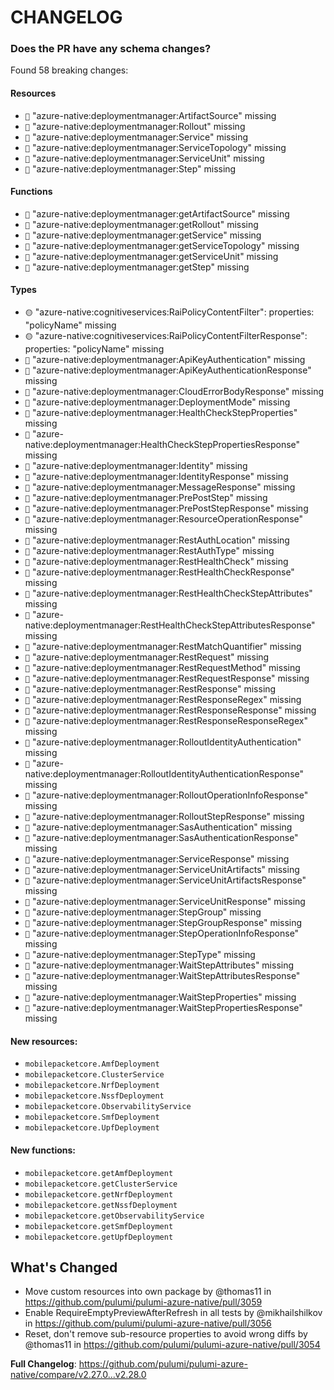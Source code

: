 # CHANGELOG

### Does the PR have any schema changes?

Found 58 breaking changes:

#### Resources
- `🔴` "azure-native:deploymentmanager:ArtifactSource" missing
- `🔴` "azure-native:deploymentmanager:Rollout" missing
- `🔴` "azure-native:deploymentmanager:Service" missing
- `🔴` "azure-native:deploymentmanager:ServiceTopology" missing
- `🔴` "azure-native:deploymentmanager:ServiceUnit" missing
- `🔴` "azure-native:deploymentmanager:Step" missing
#### Functions
- `🔴` "azure-native:deploymentmanager:getArtifactSource" missing
- `🔴` "azure-native:deploymentmanager:getRollout" missing
- `🔴` "azure-native:deploymentmanager:getService" missing
- `🔴` "azure-native:deploymentmanager:getServiceTopology" missing
- `🔴` "azure-native:deploymentmanager:getServiceUnit" missing
- `🔴` "azure-native:deploymentmanager:getStep" missing
#### Types
- `🟡` "azure-native:cognitiveservices:RaiPolicyContentFilter": properties: "policyName" missing
- `🟡` "azure-native:cognitiveservices:RaiPolicyContentFilterResponse": properties: "policyName" missing
- `🔴` "azure-native:deploymentmanager:ApiKeyAuthentication" missing
- `🔴` "azure-native:deploymentmanager:ApiKeyAuthenticationResponse" missing
- `🔴` "azure-native:deploymentmanager:CloudErrorBodyResponse" missing
- `🔴` "azure-native:deploymentmanager:DeploymentMode" missing
- `🔴` "azure-native:deploymentmanager:HealthCheckStepProperties" missing
- `🔴` "azure-native:deploymentmanager:HealthCheckStepPropertiesResponse" missing
- `🔴` "azure-native:deploymentmanager:Identity" missing
- `🔴` "azure-native:deploymentmanager:IdentityResponse" missing
- `🔴` "azure-native:deploymentmanager:MessageResponse" missing
- `🔴` "azure-native:deploymentmanager:PrePostStep" missing
- `🔴` "azure-native:deploymentmanager:PrePostStepResponse" missing
- `🔴` "azure-native:deploymentmanager:ResourceOperationResponse" missing
- `🔴` "azure-native:deploymentmanager:RestAuthLocation" missing
- `🔴` "azure-native:deploymentmanager:RestAuthType" missing
- `🔴` "azure-native:deploymentmanager:RestHealthCheck" missing
- `🔴` "azure-native:deploymentmanager:RestHealthCheckResponse" missing
- `🔴` "azure-native:deploymentmanager:RestHealthCheckStepAttributes" missing
- `🔴` "azure-native:deploymentmanager:RestHealthCheckStepAttributesResponse" missing
- `🔴` "azure-native:deploymentmanager:RestMatchQuantifier" missing
- `🔴` "azure-native:deploymentmanager:RestRequest" missing
- `🔴` "azure-native:deploymentmanager:RestRequestMethod" missing
- `🔴` "azure-native:deploymentmanager:RestRequestResponse" missing
- `🔴` "azure-native:deploymentmanager:RestResponse" missing
- `🔴` "azure-native:deploymentmanager:RestResponseRegex" missing
- `🔴` "azure-native:deploymentmanager:RestResponseResponse" missing
- `🔴` "azure-native:deploymentmanager:RestResponseResponseRegex" missing
- `🔴` "azure-native:deploymentmanager:RolloutIdentityAuthentication" missing
- `🔴` "azure-native:deploymentmanager:RolloutIdentityAuthenticationResponse" missing
- `🔴` "azure-native:deploymentmanager:RolloutOperationInfoResponse" missing
- `🔴` "azure-native:deploymentmanager:RolloutStepResponse" missing
- `🔴` "azure-native:deploymentmanager:SasAuthentication" missing
- `🔴` "azure-native:deploymentmanager:SasAuthenticationResponse" missing
- `🔴` "azure-native:deploymentmanager:ServiceResponse" missing
- `🔴` "azure-native:deploymentmanager:ServiceUnitArtifacts" missing
- `🔴` "azure-native:deploymentmanager:ServiceUnitArtifactsResponse" missing
- `🔴` "azure-native:deploymentmanager:ServiceUnitResponse" missing
- `🔴` "azure-native:deploymentmanager:StepGroup" missing
- `🔴` "azure-native:deploymentmanager:StepGroupResponse" missing
- `🔴` "azure-native:deploymentmanager:StepOperationInfoResponse" missing
- `🔴` "azure-native:deploymentmanager:StepType" missing
- `🔴` "azure-native:deploymentmanager:WaitStepAttributes" missing
- `🔴` "azure-native:deploymentmanager:WaitStepAttributesResponse" missing
- `🔴` "azure-native:deploymentmanager:WaitStepProperties" missing
- `🔴` "azure-native:deploymentmanager:WaitStepPropertiesResponse" missing

#### New resources:

- `mobilepacketcore.AmfDeployment`
- `mobilepacketcore.ClusterService`
- `mobilepacketcore.NrfDeployment`
- `mobilepacketcore.NssfDeployment`
- `mobilepacketcore.ObservabilityService`
- `mobilepacketcore.SmfDeployment`
- `mobilepacketcore.UpfDeployment`

#### New functions:

- `mobilepacketcore.getAmfDeployment`
- `mobilepacketcore.getClusterService`
- `mobilepacketcore.getNrfDeployment`
- `mobilepacketcore.getNssfDeployment`
- `mobilepacketcore.getObservabilityService`
- `mobilepacketcore.getSmfDeployment`
- `mobilepacketcore.getUpfDeployment`

<!-- Release notes generated using configuration in .github/release.yml at v2.28.0 -->

## What's Changed
* Move custom resources into own package by @thomas11 in https://github.com/pulumi/pulumi-azure-native/pull/3059
* Enable RequireEmptyPreviewAfterRefresh in all tests by @mikhailshilkov in https://github.com/pulumi/pulumi-azure-native/pull/3056
* Reset, don't remove sub-resource properties to avoid wrong diffs by @thomas11 in https://github.com/pulumi/pulumi-azure-native/pull/3054


**Full Changelog**: https://github.com/pulumi/pulumi-azure-native/compare/v2.27.0...v2.28.0